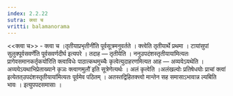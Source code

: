 ```yaml
---
index: 2.2.22
sutra: क्त्वा च
vritti: balamanorama
---
```


<<क्त्वा च>> - क्त्वा च ।तृतीयाप्रभृतीनी॑ति पूर्वसूत्रमनुवर्तते । क्त्त्वेति तृतीयार्थे प्रथमा । टायांसुपां सुलुक्पूर्वसवर्णे॑ति पूर्वसवर्णदीर्घ इत्यपरे । तदाह — तृतीयेति । ननुउपदंशस्तृतीयाया॑मित्यतः प्रागेवसमानकर्तृकयो॑रिति क्त्वाविधेः पाठात्कथमुच्चैः कृत्वेत्युदाहरणमित्यत आह — अव्ययेऽयथेति ।अव्ययेऽयथाभिप्रेताख्याने कृञः क्त्वाणमुलौ॑ इति सूत्रेणेत्यर्थः । अलं कृत्वेति ।अलंखल्वोः प्रतिषेधयोः प्राचां क्त्वा॑ इत्येतत्उपदंशस्तृतीयाया॑मित्यतः पूर्वमेव पठितम् । अतस्तद्विहितक्त्त्वो मान्तेन सह समासाऽभावान्न ल्यबिति भावः । इत्युपपदसमासाः । 